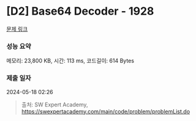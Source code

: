 # [D2] Base64 Decoder - 1928 

[문제 링크](https://swexpertacademy.com/main/code/problem/problemDetail.do?contestProbId=AV5PR4DKAG0DFAUq) 

### 성능 요약

메모리: 23,800 KB, 시간: 113 ms, 코드길이: 614 Bytes

### 제출 일자

2024-05-18 02:26



> 출처: SW Expert Academy, https://swexpertacademy.com/main/code/problem/problemList.do